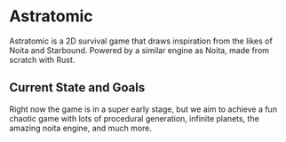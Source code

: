 # Astratomic

Astratomic is a 2D survival game that draws inspiration from the likes of Noita and Starbound.
Powered by a similar engine as Noita, made from scratch with Rust.

## Current State and Goals

Right now the game is in a super early stage, but we aim to achieve a fun chaotic game with lots of procedural generation, infinite planets, the amazing noita engine, and much more.
